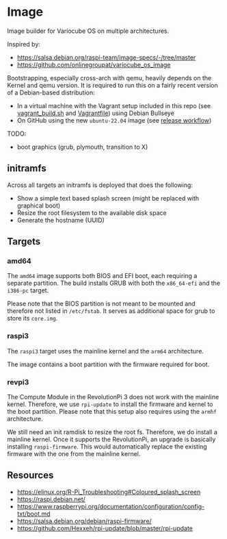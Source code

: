 # Image

Image builder for Variocube OS on multiple architectures.

Inspired by:
 - https://salsa.debian.org/raspi-team/image-specs/-/tree/master
 - https://github.com/onlinegroupat/variocube_os_image

Bootstrapping, especially cross-arch with qemu, heavily depends on the Kernel and qemu version. It is required to
run this on a fairly recent version of a Debian-based distribution:
 - In a virtual machine with the Vagrant setup included in this repo (see [vagrant_build.sh](vagrant_build.sh) and [Vagrantfile](Vagrantfile)) using Debian Bullseye
 - On GitHub using the new `ubuntu-22.04` image (see [release workflow](.github/workflows/release.yml))

TODO:
 - boot graphics (grub, plymouth, transition to X)

## initramfs

Across all targets an initramfs is deployed that does the following:

 - Show a simple text based splash screen (might be replaced with graphical boot)
 - Resize the root filesystem to the available disk space
 - Generate the hostname (UUID)

## Targets

### amd64

The `amd64` image supports both BIOS and EFI boot, each requiring a separate partition. The build installs GRUB with
both the `x86_64-efi` and the `i386-pc` target.

Please note that the BIOS partition is not meant to be mounted and therefore not listed in `/etc/fstab`. It serves
as additional space for grub to store its `core.img`.

### raspi3

The `raspi3` target uses the mainline kernel and the `arm64` architecture.

The image contains a boot partition with the firmware required for boot. 

### revpi3

The Compute Module in the RevolutionPi 3 does not work with the mainline kernel. Therefore, we use `rpi-update` to
install the firmware and kernel to the boot partition. Please note that this setup also requires using the `armhf`
architecture.

We still need an init ramdisk to resize the root fs. Therefore, we do install a mainline kernel. Once it supports
the RevolutionPi, an upgrade is basically installing `raspi-firmware`. This would automatically replace the existing
firmware with the one from the mainline kernel.

## Resources

 - https://elinux.org/R-Pi_Troubleshooting#Coloured_splash_screen
 - https://raspi.debian.net/
 - https://www.raspberrypi.org/documentation/configuration/config-txt/boot.md
 - https://salsa.debian.org/debian/raspi-firmware/
 - https://github.com/Hexxeh/rpi-update/blob/master/rpi-update